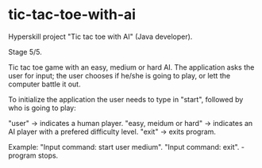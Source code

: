 # tic-tac-toe-with-ai

Hyperskill project "Tic tac toe with AI" (Java developer).

Stage 5/5.

Tic tac toe game with an easy, medium or hard AI. The application asks the user for input; the user chooses if he/she is going to play, or lett the computer battle it out.

To initialize the application the user needs to type in "start", followed by who is going to play:

"user" -> indicates a human player. 
"easy, meidum or hard" -> indicates an AI player with a prefered difficulty level.
"exit" -> exits program.

Example: "Input command: start user medium".
         "Input command: exit". - program stops.

